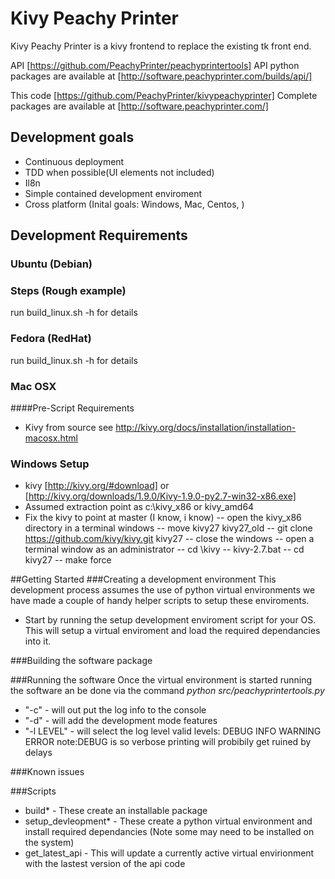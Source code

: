 # Kivy Peachy Printer
Kivy Peachy Printer is a kivy frontend to replace the existing tk front end.

API [https://github.com/PeachyPrinter/peachyprintertools]
API python packages are available at [http://software.peachyprinter.com/builds/api/]

This code [https://github.com/PeachyPrinter/kivypeachyprinter]
Complete packages are available at [http://software.peachyprinter.com/]

## Development goals
 - Continuous deployment
 - TDD when possible(UI elements not included)
 - Il8n
 - Simple contained development enviroment
 - Cross platform (Inital goals: Windows, Mac, Centos, )


## Development Requirements
### Ubuntu (Debian)

### Steps (Rough example)
run build_linux.sh -h for details


### Fedora (RedHat)
run build_linux.sh -h for details

### Mac OSX
####Pre-Script Requirements
 - Kivy from source see http://kivy.org/docs/installation/installation-macosx.html

### Windows Setup
 - kivy [http://kivy.org/#download] or [http://kivy.org/downloads/1.9.0/Kivy-1.9.0-py2.7-win32-x86.exe]
 - Assumed extraction point as c:\kivy_x86 or kivy_amd64
 - Fix the kivy to point at master (I know, i know)
 -- open the kivy_x86 directory in a  terminal windows
 -- move kivy27 kivy27_old
 -- git clone https://github.com/kivy/kivy.git kivy27
 -- close the windows
 -- open a terminal window as an administrator
 -- cd \kivy
 -- kivy-2.7.bat
 -- cd kivy27
 -- make force

##Getting Started
###Creating a development environment
This development process assumes the use of python virtual environments we have made a couple of handy helper scripts to setup these enviroments.
 - Start by running the setup development enviroment script for your OS. This will setup a virtual enviroment and load the required dependancies into it.

###Building the software package

###Running the software
Once the virtual environment is started running the software an be done via the command *python src/peachyprintertools.py*
 - "-c"  - will out put the log info to the console
 - "-d"  - will add the development mode features
 - "-l LEVEL" - will select the log level valid levels: DEBUG INFO WARNING ERROR  note:DEBUG is so verbose printing will probibily get ruined by delays

###Known issues

###Scripts
 - build*  - These create an installable package
 - setup_devleopment*  - These create a python virtual environment and install required dependancies (Note some may need to be installed on the system)
 - get_latest_api  - This will update a currently active virtual envirionment with the lastest version of the api code 

